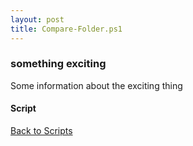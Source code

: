 ```yaml
---
layout: post
title: Compare-Folder.ps1
---
```


### something exciting

Some information about the exciting thing

#### Script

<script async src="https://gist-it.appspot.com/github.com/BanterBoy/scripts-blog/blob/master/PowerShell/scripts/fileManagement/Compare-Folder.ps1"></script>

<a href="/menu/_pages/scripts.html">Back to Scripts</a>
